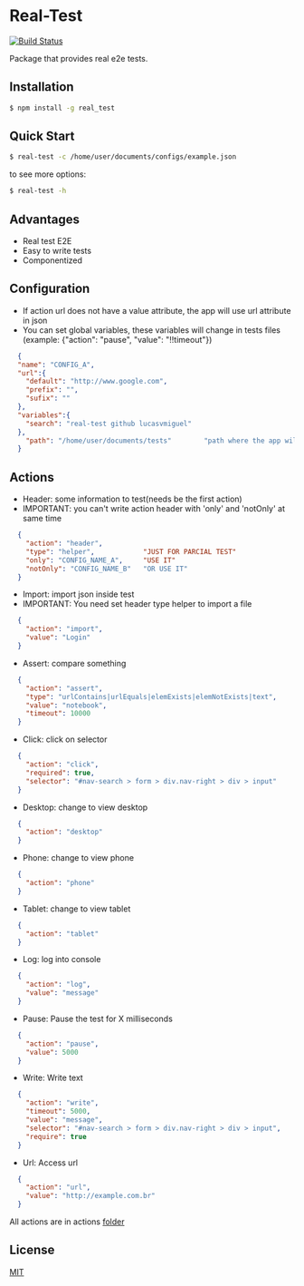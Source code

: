 # Real-Test
[![Build Status](https://travis-ci.org/lucasvmiguel/real-test.svg?branch=master)](https://travis-ci.org/lucasvmiguel/real-test)

Package that provides real e2e tests.

## Installation

```bash
$ npm install -g real_test
```

## Quick Start

```bash
$ real-test -c /home/user/documents/configs/example.json
```

to see more options:
```bash
$ real-test -h
```

## Advantages

* Real test E2E
* Easy to write tests
* Componentized

## Configuration

* If action url does not have a value attribute, the app will use url attribute in json
* You can set global variables, these variables will change in tests files (example: {"action": "pause", "value": "!!timeout"})
```json
  {
  "name": "CONFIG_A",
  "url":{
    "default": "http://www.google.com",
    "prefix": "",
    "sufix": ""
  },
  "variables":{
    "search": "real-test github lucasvmiguel"
  },
    "path": "/home/user/documents/tests"        "path where the app will read the tests"
  }
```

## Actions

* Header: some information to test(needs be the first action)
* IMPORTANT: you can't write action header with 'only' and 'notOnly' at same time
```json
  {
    "action": "header",
    "type": "helper",            "JUST FOR PARCIAL TEST"
    "only": "CONFIG_NAME_A",     "USE IT"
    "notOnly": "CONFIG_NAME_B"   "OR USE IT"
  }
```
* Import: import json inside test
* IMPORTANT: You need set header type helper to import a file
```json
  {
    "action": "import",
    "value": "Login"
  }
```
* Assert: compare something
```json
  {
    "action": "assert",
    "type": "urlContains|urlEquals|elemExists|elemNotExists|text",
    "value": "notebook",
    "timeout": 10000
  }
```
* Click: click on selector
```json
  {
    "action": "click",
    "required": true,
    "selector": "#nav-search > form > div.nav-right > div > input"
  }
```
* Desktop: change to view desktop
```json
  {
    "action": "desktop"
  }
```
* Phone: change to view phone
```json
  {
    "action": "phone"
  }
```
* Tablet: change to view tablet
```json
  {
    "action": "tablet"
  }
```
* Log: log into console
```json
  {
    "action": "log",
    "value": "message"
  }
```
* Pause: Pause the test for X milliseconds
```json
  {
    "action": "pause",
    "value": 5000
  }
```
* Write: Write text
```json
  {
    "action": "write",
    "timeout": 5000,
    "value": "message",
    "selector": "#nav-search > form > div.nav-right > div > input",
    "require": true
  }
```
* Url: Access url
```json
  {
    "action": "url",
    "value": "http://example.com.br"
  }
```

All actions are in actions [folder](code/actions)

## License

  [MIT](LICENSE)
